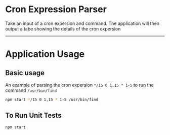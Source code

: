 # Cron Expression Parser
Take an input of a cron expersion and command. The application will then output a tabe showing the details of the cron expersion

---

# Application Usage
## Basic usage

An example of parsing the cron expersion `*/15 0 1,15 * 1-5` to run the command `/usr/bin/find`

```bash
npm start */15 0 1,15 * 1-5 /usr/bin/find
```

## To Run Unit Tests
```bash
npm start
```